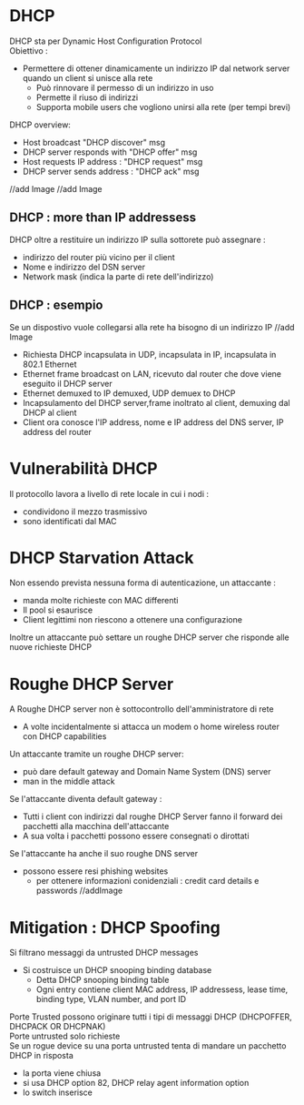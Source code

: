 # DHCP
DHCP sta per Dynamic Host Configuration Protocol<br>
Obiettivo : 
- Permettere di ottener dinamicamente un indirizzo IP dal network server quando un client si unisce alla rete
  - Può rinnovare il permesso di un indirizzo in uso 
  - Permette il riuso di indirizzi
  - Supporta mobile users che vogliono unirsi alla rete (per tempi brevi)

DHCP overview:
- Host broadcast "DHCP discover" msg
- DHCP server responds with "DHCP offer" msg
- Host requests IP address : "DHCP request" msg
- DHCP server sends address : "DHCP ack" msg

//add Image
//add Image

## DHCP : more than IP addressess
DHCP oltre a restituire un indirizzo IP sulla sottorete può assegnare : 
- indirizzo del router più vicino per il client
- Nome e indirizzo del DSN server
- Network mask (indica la parte di rete dell'indirizzo)

## DHCP : esempio
Se un dispostivo vuole collegarsi alla rete ha bisogno di un indirizzo IP
//add Image

- Richiesta DHCP incapsulata in UDP, incapsulata in IP, incapsulata in 802.1 Ethernet
- Ethernet frame broadcast on LAN, ricevuto dal router che dove viene eseguito il DHCP server
- Ethernet demuxed to IP demuxed, UDP demuex to DHCP
- Incapsulamento del DHCP server,frame inoltrato al client, demuxing dal DHCP al client
- Client ora conosce l'IP address, nome e IP address del DNS server, IP address del router

# Vulnerabilità DHCP
Il protocollo lavora a livello di rete locale in cui i nodi : 
- condividono il mezzo trasmissivo
- sono identificati dal MAC

# DHCP Starvation Attack
Non essendo prevista nessuna forma di autenticazione, un attaccante : 
- manda molte richieste con MAC differenti
- Il pool si esaurisce
- Client legittimi non riescono a ottenere una configurazione

Inoltre un attaccante può settare un roughe DHCP server che risponde alle nuove richieste DHCP

# Roughe DHCP Server
A Roughe DHCP server non è sottocontrollo dell'amministratore di rete
- A volte incidentalmente si attacca un modem o home wireless router con DHCP capabilities

Un attaccante tramite un roughe DHCP server:
- può dare default gateway and Domain Name System (DNS) server
- man in the middle attack

Se l'attaccante diventa default gateway : 
- Tutti i client con indirizzi dal roughe DHCP Server fanno il forward dei pacchetti alla macchina dell'attaccante
- A sua volta i pacchetti possono essere consegnati o dirottati

Se l'attaccante ha anche il suo roughe DNS server
- possono essere resi phishing websites
  - per ottenere informazioni conidenziali : credit card details e passwords
//addImage

# Mitigation : DHCP Spoofing
Si filtrano messaggi da untrusted DHCP messages
- Si costruisce un DHCP snooping binding database
  - Detta DHCP snooping binding table
  - Ogni entry contiene client MAC address, IP addressess, lease time, binding type, VLAN number, and port ID

Porte Trusted possono originare tutti i tipi di messaggi DHCP (DHCPOFFER, DHCPACK OR DHCPNAK)<br>
Porte untrusted solo richieste<br>
Se un rogue device su una porta untrusted tenta di mandare un pacchetto DHCP in risposta
- la porta viene chiusa
- si usa DHCP option 82, DHCP relay agent information option
- lo switch inserisce